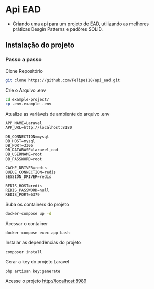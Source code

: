 # Api EAD
- Criando uma api para um projeto de EAD, utilizando as melhores práticas Desgin Patterns e padõres SOLID.


## Instalação do projeto 

### Passo a passo
Clone Repositório
```sh
git clone https://github.com/Felipe118/api_ead.git
```


Crie o Arquivo .env
```sh
cd example-project/
cp .env.example .env
```


Atualize as variáveis de ambiente do arquivo .env
```dosini
APP_NAME=Laravel
APP_URL=http://localhost:8180

DB_CONNECTION=mysql
DB_HOST=mysql
DB_PORT=3306
DB_DATABASE=laravel_ead
DB_USERNAME=root
DB_PASSWORD=root

CACHE_DRIVER=redis
QUEUE_CONNECTION=redis
SESSION_DRIVER=redis

REDIS_HOST=redis
REDIS_PASSWORD=null
REDIS_PORT=6379
```


Suba os containers do projeto
```sh
docker-compose up -d
```


Acessar o container
```sh
docker-compose exec app bash
```


Instalar as dependências do projeto
```sh
composer install
```


Gerar a key do projeto Laravel
```sh
php artisan key:generate
```


Acesse o projeto
[http://localhost:8989](http://localhost:8180)
